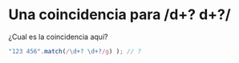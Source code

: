 # Una coincidencia para /d+? d+?/

¿Cual es la coincidencia aquí?

```js
"123 456".match(/\d+? \d+?/g) ); // ?
```
